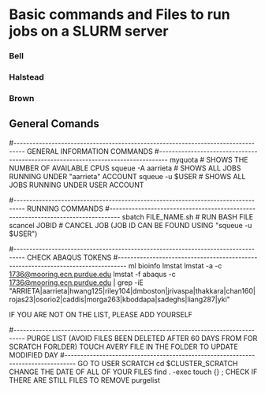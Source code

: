 # Basic commands and Files to run jobs on a SLURM server

### Bell
### Halstead
### Brown

## General Comands
#---------------------------------------------------------------------------------
GENERAL INFORMATION COMMANDS
#---------------------------------------------------------------------------------
myquota                 # SHOWS THE NUMBER OF AVAILABLE CPUS
squeue -A aarrieta      # SHOWS ALL JOBS RUNNING UNDER "aarrieta" ACCOUNT
squeue -u $USER         # SHOWS ALL JOBS RUNNING UNDER USER ACCOUNT

#---------------------------------------------------------------------------------
RUNNING COMMANDS
#---------------------------------------------------------------------------------
sbatch FILE_NAME.sh     # RUN BASH FILE
scancel JOBID           # CANCEL JOB (JOB ID CAN BE FOUND USING "squeue -u $USER")

#---------------------------------------------------------------------------------
CHECK ABAQUS TOKENS
#---------------------------------------------------------------------------------
ml bioinfo lmstat
lmstat -a -c 1736@mooring.ecn.purdue.edu 
lmstat -f abaqus -c 1736@mooring.ecn.purdue.edu | grep -iE "ARRIETA|aarrieta|hwang125|riley104|dmboston|jrivaspa|thakkara|chan160|rojas23|osorio2|caddis|morga263|kboddapa|sadeghs|liang287|yki"

IF YOU ARE NOT ON THE LIST, PLEASE ADD YOURSELF

#---------------------------------------------------------------------------------
PURGE LIST (AVOID FILES BEEN DELETED AFTER 60 DAYS FROM FOR SCRATCH FORLDER)
TOUCH AVERY FILE IN THE FOLDER TO UPDATE MODIFIED DAY
#---------------------------------------------------------------------------------
GO TO USER SCRATCH
    cd $CLUSTER_SCRATCH
CHANGE THE DATE OF ALL OF YOUR FILES
    find . -exec touch {} \;
CHECK IF THERE ARE STILL FILES TO REMOVE
    purgelist


